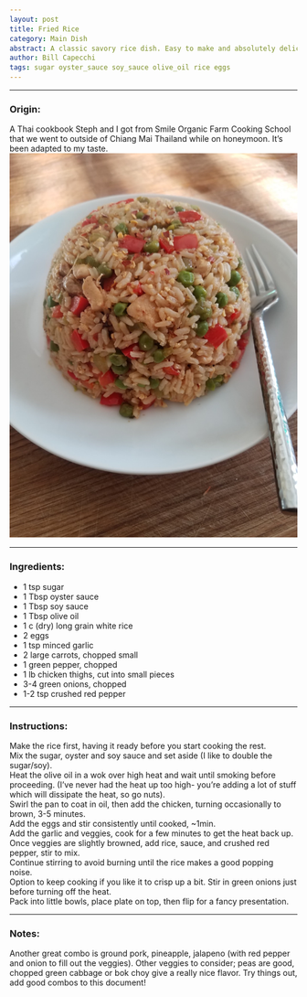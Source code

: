 ```yaml
---  
layout: post  
title: Fried Rice  
category: Main Dish  
abstract: A classic savory rice dish. Easy to make and absolutely delicious.  
author: Bill Capecchi  
tags: sugar oyster_sauce soy_sauce olive_oil rice eggs  
---  
```


***

### Origin:  

 A Thai cookbook Steph and I got from Smile Organic Farm Cooking School that we went to outside of Chiang Mai Thailand while on honeymoon. It’s been adapted to my taste.  
![Fried_Rice.jpg](\images\Fried_Rice.jpg "Fried_Rice")

***

### Ingredients:  

- 1 tsp sugar  
- 1 Tbsp oyster sauce  
- 1 Tbsp soy sauce  
- 1 Tbsp olive oil  
- 1 c (dry) long grain white rice  
- 2 eggs  
- 1 tsp minced garlic  
- 2 large carrots, chopped small  
- 1 green pepper, chopped  
- 1 lb chicken thighs, cut into small pieces  
- 3-4 green onions, chopped  
- 1-2 tsp crushed red pepper  


***

### Instructions:  

Make the rice first, having it ready before you start cooking the rest.  
Mix the sugar, oyster and soy sauce and set aside (I like to double the sugar/soy).  
Heat the olive oil in a wok over high heat and wait until smoking before proceeding. (I’ve never had the heat up too high- you’re adding a lot of stuff which will dissipate the heat, so go nuts).  
Swirl the pan to coat in oil, then add the chicken, turning occasionally to brown, 3-5 minutes.  
Add the eggs and stir consistently until cooked, ~1min.  
Add the garlic and veggies, cook for a few minutes to get the heat back up.  
Once veggies are slightly browned, add rice, sauce, and crushed red pepper, stir to mix.  
Continue stirring to avoid burning until the rice makes a good popping noise.  
Option to keep cooking if you like it to crisp up a bit. Stir in green onions just before turning off the heat.  
Pack into little bowls, place plate on top, then flip for a fancy presentation.  

***

### Notes:  

Another great combo is ground pork, pineapple, jalapeno (with red pepper and onion to fill out the veggies).
Other veggies to consider; peas are good, chopped green cabbage or bok choy give a really nice flavor. Try things out, add good combos to this document!  
